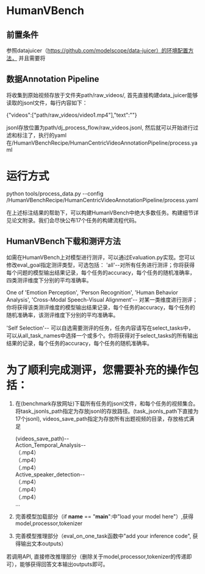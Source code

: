 # HumanVBench

## 前置条件
参照datajuicer（https://github.com/modelscope/data-juicer）的环境配置方法，
并且需要将

## 数据Annotation Pipeline
将收集到原始视频存放于文件夹path/raw_videos/, 首先直接构建data_juicer能够读取的jsonl文件，每行内容如下：

{"videos":["path/raw_videos/video1.mp4"],"text":""}

jsonl存放位置为path/dj_process_flow/raw_videos.jsonl, 然后就可以开始进行过滤和标注了，执行的yaml在/HumanVBenchRecipe/HumanCentricVideoAnnotationPipeline/process.yaml

# 运行方式
python tools/process_data.py --config /HumanVBenchRecipe/HumanCentricVideoAnnotationPipeline/process.yaml


在上述标注结果的帮助下，可以构建HumanVBench中绝大多数任务。构建细节详见论文附录。我们会尽快公布17个任务的构建流程代码。


## HumanVBench下载和测评方法
如需在HumanVBench上对模型进行测评，可以通过Evaluation.py实现。您可以修改eval_goal指定测评类型，可选包括：
'all'--对所有任务进行测评；你将获得每个问题的模型输出结果记录，每个任务的accuracy，每个任务的随机准确率，四类测评维度下分别的平均准确率。

One of 'Emotion Perception', 'Person Recognition', 'Human Behavior Analysis', 'Cross-Modal Speech-Visual Alignment'-- 对某一类维度进行测评；你将获得该类测评维度的模型输出结果记录，每个任务的accuracy，每个任务的随机准确率，该测评维度下分别的平均准确率。

'Self Selection'-- 可以自选需要测评的任务，任务内容请写在select_tasks中，可以从all_task_names中选择一个或多个。你将获得对于select_tasks的所有输出结果的记录，每个任务的accuracy，每个任务的随机准确率。


# 为了顺利完成测评，您需要补充的操作包括：
1. 在(benchmark存放网址)下载所有任务的jsonl文件，和每个任务的视频集合。将task_jsonls_path指定为存放jsonl的存放路径。(task_jsonls_path下直接为17个jsonl), videos_save_path指定为存放所有出题视频的目录，存放格式满足

    (videos_save_path)--  
        Action_Temporal_Analysis--  
            （.mp4）  
            （.mp4）  
            （.mp4）  
        Active_speaker_detection--  
            （.mp4）  
            （.mp4）  
            （.mp4）  
        ...  

2. 完善模型加载部分（if __name__ == "__main__":中"load your model here"）,获得 model,processor,tokenizer

3. 完善模型推理部分（eval_on_one_task函数中"add your inference code", 获得输出文本outputs）

若调用API, 直接修改推理部分（删除关于model,processor,tokenizer的传递即可），能够获得回答文本输出outputs即可。
